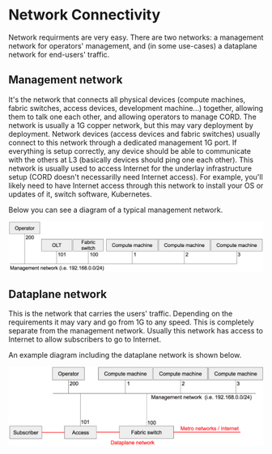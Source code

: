 # Network Connectivity

Network requirments are very easy. There are two networks: a management network for operators' management, and (in some use-cases) a dataplane network for end-users' traffic.

## Management network

It's the network that connects all physical devices (compute machines, fabric switches, access devices, development machine...) together, allowing them to talk one each other, and allowing operators to manage CORD.
The network is usually a 1G copper network, but this may vary deployment by deployment.
Network devices (access devices and fabric switches) usually connect to this network through a dedicated management 1G port.
If everything is setup correctly, any device should be able to communicate with the others at L3 (basically devices should ping one each other).
This network is usually used to access Internet for the underlay infrastructure setup (CORD doesn't necessarilly need Internet access). For example, you'll likely need to have Internet access through this network to install your OS or updates of it, switch software, Kubernetes.

Below you can see a diagram of a typical management network.

![CORD management network](../images/mgmt_net.png)

## Dataplane network

This is the network that carries the users' traffic. Depending on the requirements it may vary and go from 1G to any speed. This is completely separate from the management network. Usually this network has access to Internet to allow subscribers to go to Internet.

An example diagram including the dataplane network is shown below.

![CORD management network](../images/data_net.png)
